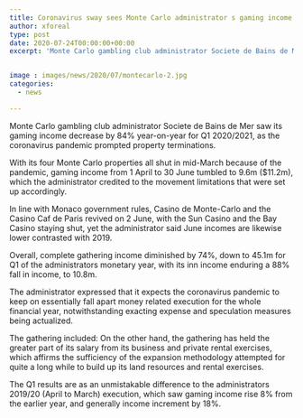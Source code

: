 ```yaml
---
title: Coronavirus sway sees Monte Carlo administrator s gaming income dive 84 for Q1
author: xforeal 
type: post
date: 2020-07-24T00:00:00+00:00
excerpt: 'Monte Carlo gambling club administrator Societe de Bains de Mer saw its gaming income decay by 84&amp;percnt; year-on-year for Q1 2020/2021, as the coronavirus pandemic prompted property closures '


image : images/news/2020/07/montecarlo-2.jpg
categories:
  - news

---
```

Monte Carlo gambling club administrator Societe de Bains de Mer saw its gaming income decrease by 84&percnt; year-on-year for Q1 2020/2021, as the coronavirus pandemic prompted property terminations. 

With its four Monte Carlo properties all shut in mid-March because of the pandemic, gaming income from 1 April to 30 June tumbled to 9.6m ($11.2m), which the administrator credited to the movement limitations that were set up accordingly. 

In line with Monaco government rules, Casino de Monte-Carlo and the Casino Caf de Paris revived on 2 June, with the Sun Casino and the Bay Casino staying shut, yet the administrator said June incomes are likewise lower contrasted with 2019. 

Overall, complete gathering income diminished by 74&percnt;, down to 45.1m for Q1 of the administrators monetary year, with its inn income enduring a 88&percnt; fall in income, to 10.8m. 

The administrator expressed that it expects the coronavirus pandemic to keep on essentially fall apart money related execution for the whole financial year, notwithstanding exacting expense and speculation measures being actualized. 

The gathering included: On the other hand, the gathering has held the greater part of its salary from its business and private rental exercises, which affirms the sufficiency of the expansion methodology attempted for quite a long while to build up its land resources and rental exercises. 

The Q1 results are as an unmistakable difference to the administrators 2019/20 (April to March) execution, which saw gaming income rise 8&percnt; from the earlier year, and generally income increment by 18&percnt;.
